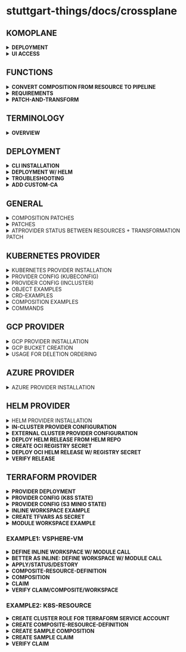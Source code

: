# stuttgart-things/docs/crossplane

## KOMOPLANE

<details><summary><b>DEPLOYMENT</b></summary>

```bash
helm repo add komodorio https://helm-charts.komodor.io && helm repo update
helm upgrade --install komoplane komodorio/komoplane -n komoplane --create-namespace
```

</details>

<details><summary><b>UI ACCESS</b></summary>

```bash
export POD_NAME=$(kubectl get pods --namespace komoplane -l "app.kubernetes.io/name=komoplane,app.kubernetes.io/instance=komoplane" -o jsonpath="{.items[0].metadata.name}")
export CONTAINER_PORT=$(kubectl get pod --namespace komoplane $POD_NAME -o jsonpath="{.spec.containers[0].ports[0].containerPort}")
kubectl --namespace komoplane port-forward $POD_NAME 8090:$CONTAINER_PORT
```

</details>

## FUNCTIONS

<details><summary><b>CONVERT COMPOSITION FROM RESOURCE TO PIPELINE</b></summary>

```bash
crossplane beta convert pipeline-composition apis/composition.yaml -o apis/pi
peline-composition.yaml
```

</details>

<details><summary><b>REQUIREMENTS</b></summary>

```bash
curl -sL "https://raw.githubusercontent.com/crossplane/crossplane/master/install.sh" | sh
sudo mv crossplane /usr/local/bin
# Docker also needs to be installed
```

</details>

<details><summary><b>PATCH-AND-TRANSFORM</b></summary>

```bash
cat <<EOF > ./functions.yaml
---
apiVersion: pkg.crossplane.io/v1beta1
kind: Function
metadata:
  name: function-patch-and-transform
spec:
  package: xpkg.upbound.io/crossplane-contrib/function-patch-and-transform:v0.1.4
EOF
```

```bash
cat <<EOF > ./composition.yaml
---
apiVersion: apiextensions.crossplane.io/v1
kind: Composition
metadata:
  name: function-patch-and-transform
spec:
  compositeTypeRef:
    apiVersion: example.crossplane.io/v1
    kind: XR
  mode: Pipeline
  pipeline:
  - step: patch-and-transform
    functionRef:
      name: function-patch-and-transform
    input:
      apiVersion: pt.fn.crossplane.io/v1beta1
      kind: Resources
      resources:
      - name: bucket
        base:
          apiVersion: s3.aws.upbound.io/v1beta1
          kind: Bucket
        patches:
        - type: FromCompositeFieldPath
          fromFieldPath: "spec.location"
          toFieldPath: "spec.forProvider.region"
          transforms:
          - type: map
            map:
              DE: "frankfurt"
EOF
```

```bash
cat <<EOF > ./composition.yaml
---
apiVersion: example.crossplane.io/v1
kind: XR
metadata:
  name: example-xr1
specd :
  location: US
```

```bash
crossplane beta render xr.yaml composition.yaml function.yaml
```

</details>

## TERMINOLOGY

<details><summary><b>OVERVIEW</b></summary>

| KIND                        | DESCRIPTION                                                                                                                                                                                                                                                                                                                                                           |
| --------------------------- | --------------------------------------------------------------------------------------------------------------------------------------------------------------------------------------------------------------------------------------------------------------------------------------------------------------------------------------------------------------------- |
| Provider                    | enable Crossplane to provision infrastructure on an external service                                                                                                                                                                                                                                                                                                  |
| ProviderConfig              | each Provider package has its own configuration type                                                                                                                                                                                                                                                                                                                  |
| Composition                 | Terraform fanboys might think of a Composition as a Terraform module - the HCL code that describes how to take input variables and use them to create resources in some cloud - Helm fanboys might think of a Composition as a Helm chart's templates; the moustache templated YAML files that describe how to take Helm chart values and render Kubernetes resources |
| CompositeResourceDefinition | There isn't a direct analog to XRDs in the Helm ecosystem, but they're a little bit like the variable blocks in a Terraform module that define which variables exist, whether those variables are strings or integers, whether they're required or optional, etc.                                                                                                     |
| Composite Resource Claim    | Claims map to the same concepts as described above under the composite resource heading; i.e. tfvars files and Helm values.yaml files. Imagine that some tfvars files and some values.yaml files were only accessible to the platform team while others were offered to application teams; that's the difference between a composite resource and a claim.            |

</details>

## DEPLOYMENT

<details><summary><b>CLI INSTALLATION</b></summary>

```bash
curl -sL "https://raw.githubusercontent.com/crossplane/crossplane/master/install.sh" | sh
sudo mv crossplane /usr/local/bin
```

</details>

<details><summary><b>DEPLOYMENT W/ HELM</b></summary>

[provider-helm](https://github.com/crossplane-contrib/provider-helm/tree/master)

```bash
kubectl create namespace crossplane-system
helm repo add crossplane-stable https://charts.crossplane.io/stable && helm repo update

helm upgrade --install crossplane --wait \
--namespace crossplane-system \
crossplane-stable/crossplane --version 1.14.5

kubectl api-resources | grep upbound
```

</details>

<details><summary><b>TROUBLESHOOTING</b></summary>

```bash
# DEBUG PROVIDER RELATED ISSUES
kubectl describe providerrevisions

# GET PACKAGE REVISION
kubectl get pkgrev

# LIST PROVIDERS
kubectl get providers.pkg.crossplane.io -A

# DEBUG/TRACE XRD W/ CROSSPLANE CLI
crossplane beta trace metallbconfig labda-test -n crossplane-system -o wide # EXAMPLE
```

</details>

<details><summary><b>ADD CUSTOM-CA</b></summary>

```yaml
# CABUNDLE AS CM
apiVersion: v1
kind: ConfigMap
metadata:
  name: cert-bundle
  namespace: crossplane-system
data:
  ca-certificates.crt: |-
    -----BEGIN CERTIFICATE-----
    MIIFijCCA3KgAwIBA #..
```

```yaml
# CONTROLLER CONFIG
apiVersion: pkg.crossplane.io/v1alpha1
kind: ControllerConfig
metadata:
  name: cert-bundle
spec:
  volumeMounts:
    - name: cert-bundle
      mountPath: /etc/ssl/certs
  volumes:
    - name: cert-bundle
      configMap:
        name: cert-bundle
  envFrom:
    - secretRef:
        name: s3
```

```yaml
# CONTROLLER REF
apiVersion: pkg.crossplane.io/v1
kind: Provider
metadata:
  name: provider-terraform
spec:
  package: xpkg.upbound.io/upbound/provider-terraform:v0.13.0
  controllerConfigRef:
    name: cert-bundle
```

</details>

## GENERAL

<details><summary>COMPOSITION PATCHES</summary>

```yaml
# FROMCOMPOSITEFIELDPATH
- type: FromCompositeFieldPath
  fromFieldPath: spec.tfvars.secretNamespace
  toFieldPath: spec.forProvider.varFiles[0].secretKeyRef.namespace
```

```yaml
# COMBINEFROMCOMPOSITE
- type: CombineFromComposite
  combine:
    variables:
      - fromFieldPath: spec.group
      - fromFieldPath: spec.repository
    strategy: string
    string:
      fmt: "https://github.com/%s/%s"
  toFieldPath: spec.forProvider.values.githubConfigUrl
```

</details>

<details><summary>PATCHES</summary>

```bash
https://github.com/crossplane/crossplane/issues/2072
https://vrelevant.net/crossplane-composition-patches-combine-patches/
https://vrelevant.net/crossplane-composition-patches-fromcompositefieldpath/
```

</details>

<details><summary>ATPROVIDER STATUS BETWEEN RESOURCES + TRANSFORMATION PATCH</summary>

```yaml
resources:
  - name: vsphere-vm
    base:
# ..
output "ip" {
  value = [module.vsphere-vm.ip]
}
# ..
patches:
  - type: ToCompositeFieldPath
    fromFieldPath: status.atProvider.outputs.ip
    toFieldPath: status.share.vmIP
    policy:
      fromFieldPath: Required
# ..
- name: test-config
  base:
# ..
data:
  database_host: "192.168.0.1"
# ..
patches:
  - fromFieldPath: status.share.vmIP
    toFieldPath: spec.forProvider.manifest.data.database_host
    policy:
      fromFieldPath: Required
    transforms:
      - type: string
        string:
          type: Join
          join:
            separator: ","
```

</details>

## KUBERNETES PROVIDER

<details><summary>KUBERNETES PROVIDER INSTALLATION</summary>

```bash
kubectl apply -f - <<EOF
apiVersion: pkg.crossplane.io/v1
kind: Provider
metadata:
  name: provider-kubernetes
spec:
  package: "crossplanecontrib/provider-kubernetes:v0.14.0" # main for latest
EOF
```

</details>

<details><summary>PROVIDER CONFIG (KUBECONFIG)</summary>

```bash
# CREATE KUBECONFIG SECRET FROM LOCAL FILE
kubectl -n crossplane-system create secret generic kubeconfig-dev43 --from-file=/home/sthings/.kube/pve-dev43
```

```bash
kubectl apply -f - <<EOF
apiVersion: kubernetes.crossplane.io/v1alpha1
kind: ProviderConfig
metadata:
  name: kubernetes-dev43
spec:
  credentials:
    source: Secret
    secretRef:
      namespace: crossplane-system
      name: kubeconfig-dev43
      key: pve-dev43
EOF
```

</details>

<details><summary>PROVIDER CONFIG (INCLUSTER)</summary>

```bash
kubectl apply -f - <<EOF
apiVersion: kubernetes.crossplane.io/v1alpha1
kind: ProviderConfig
metadata:
  name: kubernetes-incluster
spec:
  credentials:
    source: InjectedIdentity
EOF
```

```bash
# ADDC SERVICE ACCOUNT CLUSTERROLEBINDING
SA=$(kubectl -n crossplane-system get sa -o name | grep provider-kubernetes | sed -e 's|serviceaccount\/|crossplane-system:|g')
kubectl create clusterrolebinding provider-kubernetes-admin-binding --clusterrole cluster-admin --serviceaccount="${SA}"
```

</details>

<details><summary>OBJECT EXAMPLES</summary>

```bash
kubectl apply -f - <<EOF
apiVersion: kubernetes.crossplane.io/v1alpha2
kind: Object
metadata:
  name: sample-namespace
spec:
  forProvider:
    manifest:
      apiVersion: v1
      kind: Namespace
      metadata:
        labels:
          example: "true"
  providerConfigRef:
    name: kubernetes-dev43
EOF
```

```bash
kubectl apply -f - <<EOF
apiVersion: kubernetes.crossplane.io/v1alpha2
kind: Object
metadata:
  name: sandiego-rke2
spec:
  providerConfigRef:
    name: kubernetes-labul-bootstrap
  forProvider:
    manifest:
      apiVersion: tekton.dev/v1
      kind: PipelineRun
      metadata:
        namespace: tektoncd
      spec:
        pipelineRef:
          resolver: git
          params:
            - name: url
              value: https://github.com/stuttgart-things/stuttgart-things.git
            - name: revision
              value: rancher-280
            - name: pathInRepo
              value: stageTime/pipelines/execute-ansible-playbooks.yaml
        workspaces:
          - name: shared-workspace
            volumeClaimTemplate:
              spec:
                storageClassName: openebs-hostpath
                accessModes:
                  - ReadWriteOnce
                resources:
                  requests:
                    storage: 20Mi
        params:
          - name: ansibleWorkingImage
            value: "eu.gcr.io/stuttgart-things/sthings-ansible:9.1.0"
          - name: createInventory
            value: "true"
          - name: gitRepoUrl
            value: https://github.com/stuttgart-things/stuttgart-things.git
          - name: gitRevision
            value: "rancher-280"
          - name: gitWorkspaceSubdirectory
            value: "/ansible/rke2"
          - name: vaultSecretName
            value: vault
          - name: installExtraRoles
            value: "true"
          - name: ansibleExtraRoles
            value:
              - "https://github.com/stuttgart-things/install-requirements.git"
              - "https://github.com/stuttgart-things/manage-filesystem.git"
              - "https://github.com/stuttgart-things/install-configure-vault.git"
              - "https://github.com/stuttgart-things/deploy-configure-rke"
          - name: ansiblePlaybooks
            value:
              - "ansible/playbooks/prepare-env.yaml"
              - "ansible/playbooks/base-os.yaml"
              - "ansible/playbooks/deploy-rke2.yaml"
              - "ansible/playbooks/upload-kubeconfig-vault.yaml"
          - name: ansibleVarsFile
            value:
              - "manage_filesystem+-true"
              - "update_packages+-true"
              - "install_requirements+-true"
              - "install_motd+-true"
              - "username+-sthings"
              - "lvm_home_sizing+-'15%'"
              - "lvm_root_sizing+-'35%'"
              - "lvm_var_sizing+-'50%'"
              - "send_to_msteams+-true"
              - "reboot_all+-false"
              - "cluster_name+-sandiego"
              - "rke2_k8s_version+-1.27.7"
              - "rke2_release_kind+-rke2r2"
              - "cluster_setup+-singleode"
              - "target_host+-sandiego.labul.sva.de"
              - "kubeconfig_path+-/etc/rancher/rke2/rke2.yaml"
              - "secret_path_kubeconfig+-kubeconfigs"
              # - "pause_time+-10"
          - name: ansibleVarsInventory
            value:
              - "initial_master_node+[\"sandiego.labul.sva.de\"]"
              - "additional_master_nodes+[\"\"]"
EOF
```

</details>

<details><summary>CRD-EXAMPLES</summary>

```yaml
apiVersion: apiextensions.crossplane.io/v1
kind: CompositeResourceDefinition
metadata:
  name: xbaseosruns.resources.stuttgart-things.com
spec:
  connectionSecretKeys:
    - kubeconfig
  group: resources.stuttgart-things.com
  names:
    kind: XBaseOsRun
    plural: xbaseosruns
  claimNames:
    kind: BaseOsRun
    plural: baseosruns
  versions:
    - name: v1alpha1
      served: true
      referenceable: true
      schema:
        openAPIV3Schema:
          description: A BaseOsRun is a composite resource that represents a Tekton PipelineRun provisioning a base setup on a given set of virual machines
          type: object
          properties:
            spec:
              type: object
              properties:
                pipelineRunName:
                  type: string
                  description: Name of pipelineRun resource
                pipelineNamespace:
                  type: string
                  default: tektoncd
                  description: Namespace of pipelineRun resource
              required:
                - pipelineRunName
            status:
              description: A Status represents the observed state
              properties:
                share:
                  description: Freeform field containing status information
                  type: object
                  x-kubernetes-preserve-unknown-fields: true
              type: object
```

<details><summary>STRING-DEFINITION</summary>

```yaml
# STRING
properties:
  spec:
    type: object
    properties:
      pipelineRunName:
        type: string
        description: Name of pipelineRun resource
```

</details>

<details><summary>STRING-ARRAY-DEFINITION</summary>

```yaml
# STRING ARRAY
playbooks:
  type: array
  description: Ansible playbooks
  items:
    type: string
  default:
    - "ansible/playbooks/prepare-env.yaml"
    - "ansible/playbooks/base-os.yaml"
```

</details>

</details>

<details><summary>COMPOSITION EXAMPLES</summary>

```yaml
---
apiVersion: apiextensions.crossplane.io/v1
kind: Composition
metadata:
  name: baseos-run
  labels:
    crossplane.io/xrd: xbaseosruns.resources.stuttgart-things.com
spec:
  writeConnectionSecretsToNamespace: crossplane-system
  compositeTypeRef:
    apiVersion: resources.stuttgart-things.com/v1alpha1
    kind: XBaseOsRun
  resources:
    - base:
        apiVersion: kubernetes.crossplane.io/v1alpha2
        kind: Object
        spec:
          providerConfigRef:
            name: kubernetes-labul-bootstrap
          forProvider:
            manifest:
              apiVersion: tekton.dev/v1
              kind: PipelineRun
              metadata:
                name: guestbook
                namespace: tektoncd
              spec:
                pipelineRef:
                  resolver: git
                  params:
                    - name: url
                      value: https://github.com/stuttgart-things/stuttgart-things.git
                    - name: revision
                      value: rancher-280
                    - name: pathInRepo
                      value: stageTime/pipelines/execute-ansible-playbooks.yaml
                workspaces:
                  - name: shared-workspace
                    volumeClaimTemplate:
                      spec:
                        storageClassName: openebs-hostpath
                        accessModes:
                          - ReadWriteOnce
                        resources:
                          requests:
                            storage: 20Mi
                params:
                  - name: ansibleWorkingImage
                    value: "eu.gcr.io/stuttgart-things/sthings-ansible:9.1.0"
                  - name: createInventory
                    value: "true"
                  - name: gitRepoUrl
                    value: https://github.com/stuttgart-things/stuttgart-things.git
                  - name: gitRevision
                    value: "rancher-280"
                  - name: gitWorkspaceSubdirectory
                    value: "/ansible/rke2"
                  - name: vaultSecretName
                    value: vault
                  - name: installExtraRoles
                    value: "true"
                  - name: ansibleExtraRoles
                    value:
                      - "https://github.com/stuttgart-things/install-requirements.git"
                      - "https://github.com/stuttgart-things/manage-filesystem.git"
                      - "https://github.com/stuttgart-things/install-configure-vault.git"
                      - "https://github.com/stuttgart-things/deploy-configure-rke"
                  - name: ansiblePlaybooks
                    value:
                      - "ansible/playbooks/prepare-env.yaml"
                      - "ansible/playbooks/base-os.yaml"
                      - "ansible/playbooks/deploy-rke2.yaml"
                      - "ansible/playbooks/upload-kubeconfig-vault.yaml"
                  - name: ansibleVarsFile
                    value:
                      - "manage_filesystem+-true"
                      - "update_packages+-true"
                      - "install_requirements+-true"
                      - "install_motd+-true"
                      - "username+-sthings"
                      - "lvm_home_sizing+-'15%'"
                      - "lvm_root_sizing+-'35%'"
                      - "lvm_var_sizing+-'50%'"
                      - "send_to_msteams+-true"
                      - "reboot_all+-false"
                      - "cluster_name+-sandiego"
                      - "rke2_k8s_version+-1.27.7"
                      - "rke2_release_kind+-rke2r2"
                      - "cluster_setup+-singleode"
                      - "target_host+-sandiego.labul.sva.de"
                      - "kubeconfig_path+-/etc/rancher/rke2/rke2.yaml"
                      - "secret_path_kubeconfig+-kubeconfigs"
                      # - "pause_time+-10"
                  - name: ansibleVarsInventory
                    value:
                      - 'initial_master_node+["sandiego.labul.sva.de"]'
                      - 'additional_master_nodes+[""]'
      patches:
        - type: FromCompositeFieldPath
          fromFieldPath: spec.pipelineRunName
          toFieldPath: spec.forProvider.manifest.metadata.name
```

</details>

<details><summary>COMMANDS</summary>

```bash
kubectl get crossplane # GET ALL
kubectl get object -A # GET ALL OBJECTS IN CLUSTER
kubectl get providerconfigusage.kubernetes.crossplane.io # GET PROVIDERUSAGE
kubectl get compositionrevision.apiextensions.crossplane.io -A
kubectl describe compositionrevision.apiextensions.crossplane.io/

# RENDERING PROBLEMS
kubectl get composite
kubectl describe xbaseosrun.resources.stuttgart-things.com/<COMPOSITE-NAME>
```

</details>

## GCP PROVIDER

<details><summary>GCP PROVIDER INSTALLATION</summary>

```bash
kubectl apply -f - <<EOF
apiVersion: pkg.crossplane.io/v1
kind: Provider
metadata:
  name: provider-gcp-storage
spec:
  package: xpkg.upbound.io/upbound/provider-gcp-storage:v1.2.0
EOF
```

```bash
# https://cloud.google.com/iam/docs/keys-create-delete?hl=de#creating
kubectl create secret generic gcp-secret -n crossplane-system --from-file=creds=../gcp-credentials.json
EOF
```

```bash
cat ../gcp-credentials.json | grep project_id # USE THIS AS PROJECT ID

kubectl apply -f - <<EOF
apiVersion: gcp.upbound.io/v1beta1
kind: ProviderConfig
metadata:
  name: default
spec:
  projectID: stuttgart-things
  credentials:
    source: Secret
    secretRef:
      namespace: crossplane-system
      name: gcp-secret
      key: creds
EOF
```

</details>

<details><summary>GCP BUCKET CREATION</summary>

```bash
RANDOM_NAME=$(echo "sthings-bucket-"$(head -n 4096 /dev/urandom | openssl sha1 | tail -c 10))

kubectl apply -f - <<EOF
apiVersion: storage.gcp.upbound.io/v1beta1
kind: Bucket
metadata:
  name: example
  labels:
  annotations:
    crossplane.io/external-name: ${RANDOM_NAME}
spec:
  forProvider:
    location: US
    storageClass: MULTI_REGIONAL
  providerConfigRef:
    name: default
  deletionPolicy: Delete
EOF

kubectl get managed
```

</details>

<details><summary>USAGE FOR DELETION ORDERING </summary>

```yaml
apiVersion: apiextensions.crossplane.io/v1alpha1
kind: Usage
metadata:
  name: vspherevm-uses-bucket
spec:
  of:
    apiVersion: storage.gcp.upbound.io/v1beta1
    kind: Bucket
    resourceRef:
      name: tuesday-test1-kx7fb-cmcbx
  by:
    apiVersion: tf.upbound.io/v1beta1
    kind: Workspace
    resourceRef:
      name: tuesday-test1-kx7fb-vc7kn
```

</details>

## AZURE PROVIDER

<details><summary>AZURE PROVIDER INSTALLATION</summary>

```bash
kubectl apply -f - <<EOF
apiVersion: pkg.crossplane.io/v1
kind: Provider
metadata:
  name: provider-azure-management
spec:
  package: xpkg.upbound.io/upbound/provider-azure-management:v1.2.0
EOF
```

</details>


## HELM PROVIDER

<details><summary>HELM PROVIDER INSTALLATION</summary>

```bash
kubectl apply -f - <<EOF
apiVersion: pkg.crossplane.io/v1
kind: Provider
metadata:
  name: provider-helm
spec:
  package: "crossplanecontrib/provider-helm:master"
EOF
```

</details>

<details><summary><b>IN-CLUSTER PROVIDER CONFIGURATION</b></summary>

```bash
# DEPLOY HELM RELEASES ON THE SAME CLUSTER CROSSPLANE IS RUNNING ON
SA=$(kubectl -n crossplane-system get sa -o name | grep provider-helm | sed -e 's|serviceaccount\/|crossplane-system:|g')
kubectl create clusterrolebinding provider-helm-admin-binding --clusterrole cluster-admin --serviceaccount="${SA}"

kubectl apply -f - <<EOF
apiVersion: helm.crossplane.io/v1beta1
kind: ProviderConfig
metadata:
  name: helm-provider-incluster
spec:
  credentials:
    source: InjectedIdentity
EOF
```

</details>

<details><summary><b>EXTERNAL CLUSTER PROVIDER CONFIGURATION</b></summary>

```bash
apiVersion: v1
kind: Secret
metadata:
  name: kubeconfig-cicd
  namespace: crossplane-system
data:
  sthings-cicd: <KUBECONFIG-BASE64>
type: Opaque
```

```bash
kubectl apply -f - <<EOF
apiVersion: helm.crossplane.io/v1beta1
kind: ProviderConfig
metadata:
  name: cicd
spec:
  credentials:
    source: Secret
    secretRef:
      name: kubeconfig-cicd
      namespace: crossplane-system
      key: sthings-cicd
EOF
```

</details>

<details><summary><b>DEPLOY HELM RELEASE FROM HELM REPO</b></summary>

```bash
kubectl apply -f - <<EOF
apiVersion: helm.crossplane.io/v1beta1
kind: Release
metadata:
  name: goldilocks-example
spec:
  forProvider:
    chart:
      name: goldilocks
      repository: https://charts.fairwinds.com/stable
      version: 8.0.0
    namespace: goldilocks
    insecureSkipTLSVerify: true
    skipCreateNamespace: false
    wait: true
    skipCRDs: true
    values:
      service:
        type: ClusterIP
  providerConfigRef:
    name: helm-provider-incluster
EOF
```

</details>

<details><summary><b>CREATE OCI REGISTRY SECRET</b></summary>

```bash
kubectl apply -f - <<EOF
apiVersion: v1
kind: Secret
metadata:
  name: ghcr
  namespace: crossplane-system
type: Opaque
stringData:
  username: <USERNAME>
  password: <PASSWORD>
EOF
```

</details>

<details><summary><b>DEPLOY OCI HELM RELEASE W/ REGISTRY SECRET</b></summary>

```bash
kubectl apply -f - <<EOF
---
apiVersion: helm.crossplane.io/v1beta1
kind: Release
metadata:
  name: ghr-deploy-configure-rke-cicd
  namespace: crossplane-system
spec:
  forProvider:
    chart:
      name: gha-runner-scale-set
      repository: oci://ghcr.io/actions/actions-runner-controller-charts
      version: 0.8.0
      pullSecretRef:
        name: ghcr
        namespace: crossplane-system
    namespace: arc-systems
    insecureSkipTLSVerify: false
    skipCreateNamespace: false
    wait: true
    skipCRDs: true
    set:
      - name: githubConfigSecret.github_token
        valueFrom:
          secretKeyRef:
            key: GITHUB_TOKEN
            name: github-flux-secrets
            namespace: flux-system
    values:
      githubConfigUrl: https://github.com/stuttgart-things/deploy-configure-rke
      containerMode:
        type: kubernetes
        kubernetesModeWorkVolumeClaim:
          accessModes: ["ReadWriteOnce"]
          storageClassName: openebs-hostpath
          resources:
            requests:
              storage: 50Mi
      template:
        spec:
          containers:
          - name: runner
            image: ghcr.io/actions/actions-runner:2.314.1
            command: ["/home/runner/run.sh"]
            env:
              - name: ACTIONS_RUNNER_REQUIRE_JOB_CONTAINER
                value: "false"
              - name: ACTIONS_RUNNER_POD_NAME
                valueFrom:
                  fieldRef:
                    fieldPath: metadata.name
          initContainers:
            - name: kube-init
              image: ghcr.io/actions/actions-runner:2.314.1
              command: ["/bin/sh", "-c"]
              args:
                - |
                  whoami
              volumeMounts:
                - name: work
                  mountPath: /home/runner/_work
  providerConfigRef:
    name: cicd
EOF
```

</details>

<details><summary><b>VERIFY RELEASE</b></summary>

```bash
kubectl get Release
```

</details>

## TERRAFORM PROVIDER

<details><summary><b>PROVIDER DEPLOYMENT</b></summary>

```bash
kubectl apply -f - <<EOF
apiVersion: pkg.crossplane.io/v1
kind: Provider
metadata:
  name: provider-terraform
spec:
  package: xpkg.upbound.io/upbound/provider-terraform:v0.13.0
EOF
```

</details>

<details><summary><b>PROVIDER CONFIG (K8S STATE)</b></summary>

```bash
kubectl apply -f - <<EOF
apiVersion: tf.upbound.io/v1beta1
kind: ProviderConfig
metadata:
  name: default
spec:
  configuration: |
    terraform {
      backend "kubernetes" {
        secret_suffix     = "providerconfig-default"
        namespace         = "crossplane-system"
        in_cluster_config = true
      }
    }
EOF
```

</details>

<details><summary><b>PROVIDER CONFIG (S3 MINIO STATE)</b></summary>

```bash
kubectl apply -f - <<EOF
apiVersion: v1
kind: Secret
metadata:
  name: s3
  namespace: crossplane-system
type: Opaque
stringData:
  AWS_ACCESS_KEY_ID: <ACCESS-KEY>
  AWS_SECRET_ACCESS_KEY: <SECRET-ACCESS-KEY>
EOF
```

```bash
kubectl apply -f - <<EOF
apiVersion: tf.upbound.io/v1beta1
kind: ProviderConfig
metadata:
  name: artifacts-labul-vsphere
  namespace: default
spec:
  configuration: |
    terraform {
      backend "s3" {
        endpoint = "https://artifacts.automation.sthings-vsphere.labul.sva.de"
        key = "terraform2.tfstate"
        region = "main"
        bucket = "terraform"
        skip_credentials_validation = true
        skip_metadata_api_check = true
        skip_region_validation = true
        force_path_style = true
      }
    }
EOF
```

</details>

<details><summary><b>INLINE WORKSPACE EXAMPLE</b></summary>

```bash
kubectl apply -f - <<EOF
apiVersion: tf.upbound.io/v1beta1
kind: Workspace
metadata:
  name: example-inline
  annotations:
    crossplane.io/external-name: hello
spec:
  forProvider:
    source: Inline
    module: |
      output "hello_world" {
        value = "Hello, World!"
      }
  writeConnectionSecretToRef:
    namespace: default
    name: terraform-workspace-example-inline
EOF
```

</details>

<details><summary><b>CREATE TFVARS AS SECRET</b></summary>

```bash
# CREATE terraform.tfvars
cat <<EOF > terraform.tfvars
vsphere_user = "<USER>"
vsphere_password = "<PASSWORD>"
vm_ssh_user = "<SSH_USER>"
vm_ssh_password = "<SSH_PASSWORD>"
EOF
```

```bash
# CREATE SECRET
kubectl create secret generic vsphere-tfvars --from-file=terraform.tfvars
```

</details>

<details><summary><b>MODULE WORKSPACE EXAMPLE</b></summary>

```yaml
---
apiVersion: tf.upbound.io/v1beta1
kind: Workspace
metadata:
  name: appserver
  annotations:
    crossplane.io/external-name: pve-vm
spec:
  providerConfigRef:
    name: terraform-default
  forProvider:
    source: Remote
    module: git::https://github.com/stuttgart-things/proxmox-vm.git?ref=v2.9.14-1.5.5
    vars:
      - key: vm_count
        value: "1"
      - key: vm_num_cpus
        value: "4"
      - key: vm_memory
        value: "4096"
      - key: vm_name
        value: appserver
      - key: vm_template
        value: ubuntu22
      - key: pve_network
        value: vmbr103
      - key: pve_datastore
        value: v3700
      - key: vm_disk_size
        value: 128G
      - key: pve_folder_path
        value: stuttgart-things
      - key: pve_cluster_node
        value: sthings-pve1
    varFiles:
      - source: SecretKey
        secretKeyRef:
          namespace: default
          name: pve-tfvars
          key: terraform.tfvars
  writeConnectionSecretToRef:
    namespace: default
    name: terraform-workspace-appserver
```

```hcl
# tfvars
pve_api_url="<API-URL>"
pve_api_user="<API-USER>"
pve_api_password="<API-PASSWORD>"
vm_ssh_user="<SSH-USER>"
vm_ssh_password="<SSH-PASSWORD>"
```

</details>

### EXAMPLE1: VSPHERE-VM

<details><summary><b>DEFINE INLINE WORKSPACE W/ MODULE CALL</b></summary>

```yaml
apiVersion: tf.upbound.io/v1beta1
kind: Workspace
metadata:
  name: vsphere-vm-labda-1
  annotations:
    crossplane.io/external-name: vsphere-vm-labda-1
spec:
  forProvider:
    source: Inline
    module: |
      module "labda-vm" {
        source = "github.com/stuttgart-things/vsphere-vm"
        vm_count               = 1
        vsphere_vm_name        = "michigan3"
        vm_memory              = 6144
        vm_disk_size           = "64"
        vm_num_cpus            = 6
        firmware               = "bios"
        vsphere_vm_folder_path = "stuttgart-things/testing"
        vsphere_datacenter     = "/NetApp-HCI-Datacenter"
        vsphere_datastore      = "/NetApp-HCI-Datacenter/datastore/DatastoreCluster/NetApp-HCI-Datastore-02"
        vsphere_resource_pool  = "Resources"
        vsphere_network        = "/NetApp-HCI-Datacenter/network/tiab-prod"
        vsphere_vm_template    = "/NetApp-HCI-Datacenter/vm/stuttgart-things/vm-templates/ubuntu23"
        vm_ssh_user            = var.vm_ssh_user
        vm_ssh_password        = var.vm_ssh_password
        bootstrap              = ["echo STUTTGART-THINGS"]
        annotation             = "VSPHERE-VM BUILD w/ TERRAFORM CROSSPLANE PROVIDER FOR STUTTGART-THINGS"
      }

      provider "vsphere" {
        user                 = var.vsphere_user
        password             = var.vsphere_password
        vsphere_server       = var.vsphere_server
        allow_unverified_ssl = true
      }

      variable "vsphere_server" {
        type        = string
        default     = false
        description = "vsphere server"
      }

      variable "vsphere_user" {
        type        = string
        default     = false
        description = "password of vsphere user"
      }

      variable "vsphere_password" {
        type        = string
        default     = false
        description = "password of vsphere user"
      }

      variable "vm_ssh_user" {
        type        = string
        default     = false
        description = "username of ssh user for vm"
      }

      variable "vm_ssh_password" {
        type        = string
        default     = false
        description = "password of ssh user for vm"
      }

    varFiles:
      - source: SecretKey
        secretKeyRef:
          namespace: default
          name: vsphere-tfvars
          key: terraform.tfvars
  writeConnectionSecretToRef:
    namespace: default
    name: terraform-workspace-vsphere-vm-labda-1
```

</details>

<details><summary><b>BETTER AS INLINE: DEFINE WORKSPACE W/ MODULE CALL</b></summary>

```yaml
---
apiVersion: tf.upbound.io/v1beta1
kind: Workspace
metadata:
  name: dallas52
  annotations:
    crossplane.io/external-name: vsphere-vm
spec:
  providerConfigRef:
    name: terraform-default
  forProvider:
    source: Remote
    module: git::https://github.com/stuttgart-things/vsphere-vm.git?ref=v1.6.6-2.6.1
    vars:
      - key: vm_count
        value: "1"
      - key: vsphere_vm_name
        value: dallas52
      - key: vm_memory
        value: "6144"
      - key: vm_disk_size
        value: "64"
      - key: vm_num_cpus
        value: "6"
      - key: firmware
        value: bios
      - key: vsphere_vm_folder_path
        value: phermann/testing
      - key: vsphere_datacenter
        value: /LabUL
      - key: vsphere_datastore
        value: /LabUL/datastore/UL-ESX-SAS-02
      - key: vsphere_resource_pool
        value: /LabUL/host/Cluster01/Resources
      - key: vsphere_network
        value: /LabUL/network/LAB-10.31.103
      - key: vsphere_vm_template
        value: /LabUL/vm/phermann/vm-templates/ubuntu22
      - key: bootstrap
        value: '["echo STUTTGART-THINGS"]'
      - key: annotation
        value: VSPHERE-VM BUILD w/ CROSSPLANE FOR STUTTGART-THINGS
      - key: unverified_ssl
        value: "true"
    varFiles:
      - source: SecretKey
        secretKeyRef:
          namespace: default
          name: vsphere-labul-tfvars
          key: vsphere-labul.tfvars
  writeConnectionSecretToRef:
    namespace: default
    name: terraform-workspace-dallas52
```

</details>

<details><summary><b>APPLY/STATUS/DESTORY</b></summary>

```bash
kubectl apply -f <WORKSPACE-DEFINITION>.yaml
kubectl describe workspace <WORKSPACE_NAME> | grep Status -A10
kubectl delete workspace <WORKSPACE_NAME>
```

</details>

<details><summary><b>COMPOSITE-RESOURCE-DEFINITION</b></summary>

```yaml
---
apiVersion: apiextensions.crossplane.io/v1
kind: CompositeResourceDefinition
metadata:
  name: xvspherevms.resources.stuttgart-things.com
spec:
  group: resources.stuttgart-things.com
  names:
    kind: XVsphereVM
    plural: xvspherevms
  claimNames:
    kind: VsphereVM
    plural: vspherevms
  versions:
    - name: v1alpha1
      served: true
      referenceable: true
      schema:
        openAPIV3Schema:
          type: object
          properties:
            spec:
              type: object
              properties:
                vm:
                  type: object
                  properties:
                    count:
                      type: string
                      default: "1"
                    name:
                      type: string
                    ram:
                      type: string
                      default: "4096"
                    disk:
                      type: string
                      default: "64"
                    cpu:
                      type: string
                      default: "4"
                    firmware:
                      type: string
                      default: "bios"
                    folderPath:
                      type: string
                    datacenter:
                      type: string
                    datastore:
                      type: string
                    resourcePool:
                      type: string
                    network:
                      type: string
                    template:
                      type: string
                    bootstrap:
                      type: string
                      default: '["echo STUTTGART-THINGS"]'
                    annotation:
                      type: string
                      default: VSPHERE-VM BUILD w/ CROSSPLANE FOR STUTTGART-THINGS
                    unverifiedSsl:
                      type: string
                      default: "true"
                  required:
                    - name
                    - ram
                    - disk
                    - cpu
                    - folderPath
                    - datacenter
                    - datastore
                    - resourcePool
                    - network
                    - template
                tfvars:
                  type: object
                  properties:
                    secretName:
                      type: string
                    secretNamespace:
                      type: string
                      default: default
                    secretKey:
                      type: string
                      default: terraform.tfvars
                  required:
                    - secretName
                connectionSecret:
                  type: object
                  properties:
                    name:
                      type: string
                    namespace:
                      type: string
                      default: default
                  required:
                    - name
                providerRef:
                  type: object
                  properties:
                    name:
                      type: string
                  required:
                    - name
              required:
                - vm
                - tfvars
                - connectionSecret
                - providerRef
```

</details>

<details><summary><b>COMPOSITION</b></summary>

```yaml
---
apiVersion: apiextensions.crossplane.io/v1
kind: Composition
metadata:
  name: vsphere-vm
  labels:
    crossplane.io/xrd: xvspherevms.resources.stuttgart-things.com
spec:
  compositeTypeRef:
    apiVersion: resources.stuttgart-things.com/v1alpha1
    kind: XVsphereVM
  resources:
    - name: vsphere-vm
      base:
        kind: Workspace
        apiVersion: tf.upbound.io/v1beta1
        metadata:
          annotations:
            crossplane.io/external-name: vsphere-vm
        spec:
          providerConfigRef:
            name: terraform-default
          writeConnectionSecretToRef:
            name: vsphere-vm-test
            namespace: crossplane-system
          forProvider:
            source: Remote
            module: git::https://github.com/stuttgart-things/vsphere-vm.git?ref=v1.6.6-2.6.1
            vars:
              - key: vm_count
                type: integer
                value: "1"
              - key: vsphere_vm_name
                type: string
              - key: vm_memory
                type: integer
                value: "4096"
              - key: vm_disk_size
                type: integer
                value: "64"
              - key: vm_num_cpus
                type: integer
                value: "4"
              - key: firmware
                type: string
                value: bios
              - key: vsphere_vm_folder_path
                type: string
              - key: vsphere_datacenter
                type: string
              - key: vsphere_datastore
                type: string
              - key: vsphere_resource_pool
                type: string
              - key: vsphere_network
                type: string
              - key: vsphere_vm_template
                type: string
              - key: bootstrap
                type: string
                value: '["echo STUTTGART-THINGS"]'
              - key: annotation
                type: string
                value: VSPHERE-VM BUILD w/ CROSSPLANE FOR STUTTGART-THINGS
              - key: unverified_ssl
                type: string
                value: "true"
            varFiles:
              - source: SecretKey
                secretKeyRef:
                  namespace: default
                  name: vsphere-tfvars
                  key: terraform.tfvars
      patches:
        - type: FromCompositeFieldPath
          fromFieldPath: spec.vm.count
          toFieldPath: spec.forProvider.vars[0].value
        - type: FromCompositeFieldPath
          fromFieldPath: spec.vm.name
          toFieldPath: spec.forProvider.vars[1].value
        - type: FromCompositeFieldPath
          fromFieldPath: spec.vm.ram
          toFieldPath: spec.forProvider.vars[2].value
        - type: FromCompositeFieldPath
          fromFieldPath: spec.vm.disk
          toFieldPath: spec.forProvider.vars[3].value
        - type: FromCompositeFieldPath
          fromFieldPath: spec.vm.cpu
          toFieldPath: spec.forProvider.vars[4].value
        - type: FromCompositeFieldPath
          fromFieldPath: spec.vm.firmware
          toFieldPath: spec.forProvider.vars[5].value
        - type: FromCompositeFieldPath
          fromFieldPath: spec.vm.folderPath
          toFieldPath: spec.forProvider.vars[6].value
        - type: FromCompositeFieldPath
          fromFieldPath: spec.vm.datacenter
          toFieldPath: spec.forProvider.vars[7].value
        - type: FromCompositeFieldPath
          fromFieldPath: spec.vm.datastore
          toFieldPath: spec.forProvider.vars[8].value
        - type: FromCompositeFieldPath
          fromFieldPath: spec.vm.resourcePool
          toFieldPath: spec.forProvider.vars[9].value
        - type: FromCompositeFieldPath
          fromFieldPath: spec.vm.network
          toFieldPath: spec.forProvider.vars[10].value
        - type: FromCompositeFieldPath
          fromFieldPath: spec.vm.template
          toFieldPath: spec.forProvider.vars[11].value
        - type: FromCompositeFieldPath
          fromFieldPath: spec.vm.bootstrap
          toFieldPath: spec.forProvider.vars[12].value
        - type: FromCompositeFieldPath
          fromFieldPath: spec.vm.annotation
          toFieldPath: spec.forProvider.vars[13].value
        - type: FromCompositeFieldPath
          fromFieldPath: spec.vm.unverifiedSsl
          toFieldPath: spec.forProvider.vars[14].value
        - type: FromCompositeFieldPath
          fromFieldPath: spec.tfvars.secretName
          toFieldPath: spec.forProvider.varFiles[0].secretKeyRef.name
        - type: FromCompositeFieldPath
          fromFieldPath: spec.tfvars.secretNamespace
          toFieldPath: spec.forProvider.varFiles[0].secretKeyRef.namespace
        - type: FromCompositeFieldPath
          fromFieldPath: spec.tfvars.secretKey
          toFieldPath: spec.forProvider.varFiles[0].secretKeyRef.key
        - type: FromCompositeFieldPath
          fromFieldPath: spec.connectionSecret.name
          toFieldPath: spec.writeConnectionSecretToRef.name
        - type: FromCompositeFieldPath
          fromFieldPath: spec.connectionSecret.namespace
          toFieldPath: spec.writeConnectionSecretToRef.namespace
        - type: FromCompositeFieldPath
          fromFieldPath: spec.providerRef.name
          toFieldPath: spec.providerConfigRef.name
```

</details>

<details><summary><b>CLAIM</b></summary>

```yaml
---
apiVersion: resources.stuttgart-things.com/v1alpha1
kind: VsphereVM
metadata:
  name: torronto
  namespace: default
spec:
  providerRef:
    name: terraform-default
  vm:
    count: "1"
    name: torronto
    ram: "4096"
    disk: "32"
    cpu: "8"
    firmware: bios
    folderPath: phermann/testing
    datacenter: /LabUL
    datastore: /LabUL/datastore/UL-ESX-SAS-02
    resourcePool: /LabUL/host/Cluster01/Resources
    network: /LabUL/network/LAB-10.31.103
    template: /LabUL/vm/phermann/vm-templates/ubuntu22
    bootstrap: '["echo STUTTGART-THINGS"]'
    annotation: VSPHERE-VM BUILD w/ CROSSPLANE FOR STUTTGART-THINGS
    unverifiedSsl: "true"
  tfvars:
    secretName: vsphere-labul-tfvars
    secretNamespace: default
    secretKey: vsphere-labul.tfvars
  connectionSecret:
    name: torronto
    namespace: default
  compositionRef:
    name: vsphere-vm
```

</details>

<details><summary><b>VERIFY CLAIM/COMPOSITE/WORKSPACE</b></summary>

```bash
kubectl get crossplane # get all crossplane resources
kubectl get claim # get claims
kubectl get composite # get composite
kubectl get workspace # get workspace
kubectl describe workspace # describe workspace <WORKSPACE-NAME>
```

</details>

### EXAMPLE2: K8S-RESOURCE

<details><summary><b>CREATE CLUSTER ROLE FOR TERRAFORM SERVICE ACCOUNT</b></summary>

```bash
TERRAFORM_SERVICE_ACCOUNT=$(kubectl -n crossplane-system get sa -ojson | jq -r '.items | map(.metadata.name | select(startswith("provider-terraform"))) | .[0]')

kubectl apply -f - <<EOF
apiVersion: rbac.authorization.k8s.io/v1
kind: ClusterRole
metadata:
  name: crossplane:provider:provider-terraform
rules:
- apiGroups:
  - ""
  - "apps"
  - "extensions"
  - "networking.k8s.io"
  resources:
  - "namespaces"
  - "ingresses"
  - "services"
  - "deployments"
  verbs:
  - "*"
---
apiVersion: rbac.authorization.k8s.io/v1
kind: ClusterRoleBinding
metadata:
  name: crossplane:provider:provider-terraform
roleRef:
  apiGroup: rbac.authorization.k8s.io
  kind: ClusterRole
  name: crossplane:provider:provider-terraform
subjects:
- kind: ServiceAccount
  name: ${TERRAFORM_SERVICE_ACCOUNT}
  namespace: crossplane-system
EOF
```

</details>

<details><summary><b>CREATE COMPOSITE-RESOURCE-DEFINITION</b></summary>

```bash
kubectl apply -f - <<EOF
apiVersion: apiextensions.crossplane.io/v1
kind: CompositeResourceDefinition
metadata:
  name: xnginxapps.examples.stuttgart-things.com
spec:
  group: examples.stuttgart-things.com
  names:
    kind: XNginxApp
    plural: xnginxapps
  claimNames:
    kind: NginxApp
    plural: nginxapps
  versions:
  - name: v1alpha1
    served: true
    referenceable: true
    schema:
      openAPIV3Schema:
        type: object
        properties:
          spec:
            type: object
            properties:
              env:
                type: string
EOF
```

</details>

<details><summary><b>CREATE SAMPLE COMPOSITION</b></summary>

```bash
kubectl apply -f - <<EOF
apiVersion: apiextensions.crossplane.io/v1
kind: Composition
metadata:
  name: nginx-app
  labels:
    crossplane.io/xrd: xnginxapps.examples.stuttgart-things.com
spec:
  compositeTypeRef:
    apiVersion: examples.stuttgart-things.com/v1alpha1
    kind: XNginxApp
  resources:
  - name: nginx-app
    base:
      kind: Workspace
      apiVersion: tf.upbound.io/v1beta1
      metadata:
        annotations:
          crossplane.io/external-name: default
      spec:
        providerConfigRef:
          name: terraform-default
        forProvider:
          source: Remote
          module: git::https://github.com/stuttgart-things/stuttgart-things.git//terraform/nginx-k8s-app?ref=main
          vars:
          - key: environment
    patches:
    - type: FromCompositeFieldPath
      fromFieldPath: spec.env
      toFieldPath: spec.forProvider.vars[0].value
EOF
```

</details>

<details><summary><b>CREATE SAMPLE CLAIM</b></summary>

```bash
kubectl apply -f - <<EOF
apiVersion: examples.stuttgart-things.com/v1alpha1
kind: NginxApp
metadata:
  name: nginx-app-staging
spec:
  env: stag1
  compositionRef:
    name: nginx-app
EOF
```

</details>

<details><summary><b>VERIFY CLAIM</b></summary>

```bash
kubectl get NginxApp
```

</details>
